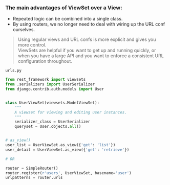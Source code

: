### The main advantages of ViewSet over a View:
- Repeated logic can be combined into a single class.
- By using routers, we no longer need to deal with wiring up the URL conf ourselves.

> Using regular views and URL confs is more explicit and gives you more control.    
> ViewSets are helpful if you want to get up and running quickly, or 
> when you have a large API and you want to enforce a consistent URL 
> configuration throughout.


`urls.py`
```py
from rest_framework import viewsets
from .serializers import UserSerializer
from django.contrib.auth.models import User


class UserViewSet(viewsets.ModelViewSet):
    """
    A viewset for viewing and editing user instances.
    """
    serializer_class = UserSerializer
    queryset = User.objects.all()


# as_view()
user_list = UserViewSet.as_view({'get': 'list'})
user_detail = UserViewSet.as_view({'get': 'retrieve'})

# OR

router = SimpleRouter()
router.register(r'users', UserViewSet, basename='user')
urlpatterns = router.urls
```
